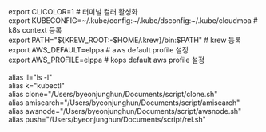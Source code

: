 export CLICOLOR=1 # 터미널 컬러 활성화<br>
export KUBECONFIG=~/.kube/config:~/.kube/dsconfig:~/.kube/cloudmoa # k8s context 등록<br>
export PATH="${KREW_ROOT:-$HOME/.krew}/bin:$PATH" # krew 등록<br>
export AWS_DEFAULT=elppa # aws default profile 설정<br>
export AWS_PROFILE=elppa # kops default aws profile 설정<br>
<br>
alias ll="ls -l"<br>
alias k="kubectl"<br>
alias clone="/Users/byeonjunghun/Documents/script/clone.sh"<br>
alias amisearch="/Users/byeonjunghun/Documents/script/amisearch"<br>
alias awsnode="/Users/byeonjunghun/Documents/script/awsnode.sh"<br>
alias push="/Users/byeonjunghun/Documents/script/rel.sh"
